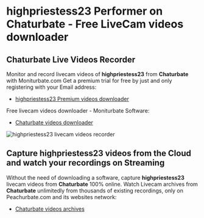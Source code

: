 # highpriestess23 Performer on Chaturbate - Free LiveCam videos downloader

## Chaturbate Live Videos Recorder

Monitor and record livecam videos of **highpriestess23** from **Chaturbate** with Moniturbate.com
Get a premium trial for free by just and only registering with your Email address:
* [highpriestess23 Premium videos downloader](https://moniturbate.com/request-demo-licence-key.html)

Free livecam videos downloader - Moniturbate Software:
* [Chaturbate videos downloader](https://moniturbate.com/moniturbate-download-software.html)

![highpriestess23 livecam videos recorder](https://peachurnet.com/templates/moniturbate-software.png)


## Capture highpriestess23 videos from the Cloud and watch your recordings on Streaming

Without the need of downloading a software, capture **highpriestess23** livecam videos from **Chaturbate** 100% online.
Watch Livecam archives from **Chaturbate** unlimitedly from thousands of existing recordings, only on Peachurbate.com and its websites network:
* [Chaturbate videos archives](https://peachurnet.com/)